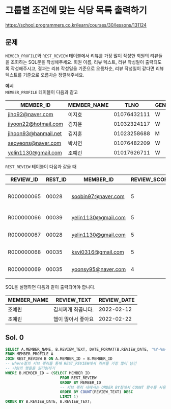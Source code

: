 # 그룹별 조건에 맞는 식당 목록 출력하기
https://school.programmers.co.kr/learn/courses/30/lessons/131124

## 문제
`MEMBER_PROFILE`와 `REST_REVIEW` 테이블에서 리뷰를 가장 많이 작성한 회원의 리뷰들을 조회하는 SQL문을 작성해주세요. 회원 이름, 리뷰 텍스트, 리뷰 작성일이 출력되도록 작성해주시고, 결과는 리뷰 작성일을 기준으로 오름차순, 리뷰 작성일이 같다면 리뷰 텍스트를 기준으로 오름차순 정렬해주세요.

**예시**   
`MEMBER_PROFILE` 테이블이 다음과 같고

| MEMBER_ID             | MEMBER_NAME | TLNO        | GENDER | DATE_OF_BIRTH |
|-----------------------|-------------|-------------|--------|---------------|
| jiho92@naver.com      | 이지호       | 01076432111 | W      | 1992-02-12    |
| jiyoon22@hotmail.com  | 김지윤       | 01032324117 | W      | 1992-02-22    |
| jihoon93@hanmail.net  | 김지훈       | 01023258688 | M      | 1993-02-23    |
| seoyeons@naver.com    | 박서연       | 01076482209 | W      | 1993-03-16    |
| yelin1130@gmail.com   | 조예린       | 01017626711 | W      | 1990-11-30    |

`REST_REVIEW` 테이블이 다음과 같을 때

| REVIEW_ID   | REST_ID | MEMBER_ID           | REVIEW_SCORE | REVIEW_TEXT               | REVIEW_DATE |
|-------------|---------|---------------------|--------------|---------------------------|-------------|
| R000000065  | 00028   | soobin97@naver.com | 5            | 부찌 국물에서 샤브샤브 맛이나고 깔끔 | 2022-04-12  |
| R000000066  | 00039   | yelin1130@gmail.com| 5            | 김치찌개 최곱니다.             | 2022-02-12  |
| R000000067  | 00028   | yelin1130@gmail.com| 5            | 햄이 많아서 좋아요             | 2022-02-22  |
| R000000068  | 00035   | ksyi0316@gmail.com | 5            | 숙성회가 끝내줍니다.           | 2022-02-15  |
| R000000069  | 00035   | yoonsy95@naver.com | 4            | 비린내가 전혀없어요.           | 2022-04-16  |

SQL을 실행하면 다음과 같이 출력되어야 합니다.

|MEMBER_NAME|REVIEW_TEXT|REVIEW_DATE|
|-|-|-|
|조예린|김치찌개 최곱니다.|2022-02-12|
|조예린|햄이 많아서 좋아요|2022-02-22|

## Sol. 0
```sql
SELECT A.MEMBER_NAME, B.REVIEW_TEXT, DATE_FORMAT(B.REVIEW_DATE, '%Y-%m-%d') AS REVIEW_DATE
FROM MEMBER_PROFILE A
JOIN REST_REVIEW B ON A.MEMBER_ID = B.MEMBER_ID
-- where절의 서브 쿼리를 통해 REST_REVIEW에서 리뷰를 가장 많이 남긴 
-- 사람의 행들을 필터링하기
WHERE B.MEMBER_ID = (SELECT MEMBER_ID
                        FROM REST_REVIEW
                        GROUP BY MEMBER_ID
                        -- 서브 쿼리 내에서는 ORDER BY절에서 COUNT 함수를 사용할 수 있음
                        ORDER BY COUNT(REVIEW_TEXT) DESC
                        LIMIT 1)
ORDER BY B.REVIEW_DATE, B.REVIEW_TEXT;
```

